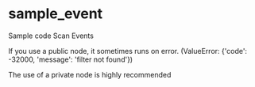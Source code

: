 # sample_event
Sample code Scan Events 

If you use a public node, it sometimes runs on error. (ValueError: {'code': -32000, 'message': 'filter not found'})

The use of a private node is highly recommended
